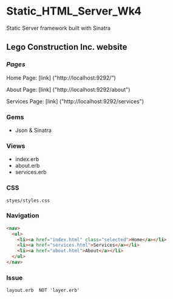 # Static_HTML_Server_Wk4
Static Server framework built with Sinatra
## Lego Construction Inc. website ####

### *Pages*

Home Page: [link] ("http://localhost:9292/")

About Page: [link] ("http://localhost:9292/about")

Services Page: [link] ("http://localhost:9292/services")

### Gems
*  Json & Sinatra

### Views
* index.erb
* about.erb
* services.erb

### CSS
`styes/styles.css`

### Navigation
```html
<nav>
  <ul>
    <li><a href="index.html" class="selected">Home</a></li>
    <li><a href="services.html">Services</a></li>
    <li><a href="about.html">About</a></li>
  </ul>
</nav>

```
### Issue
`layout.erb  NOT 'layer.erb'`
